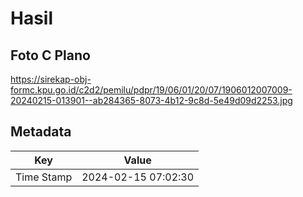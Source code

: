 # Hasil

## Foto C Plano

https://sirekap-obj-formc.kpu.go.id/c2d2/pemilu/pdpr/19/06/01/20/07/1906012007009-20240215-013901--ab284365-8073-4b12-9c8d-5e49d09d2253.jpg


## Metadata

| Key        | Value               |
| ---------- | ------------------- |
| Time Stamp | 2024-02-15 07:02:30 |



